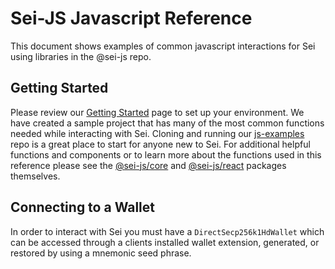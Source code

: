 # Sei-JS Javascript Reference
This document shows examples of common javascript interactions for Sei using libraries in the @sei-js repo.

## Getting Started 
Please review our [Getting Started](https://docs.sei.io/develop/get-started) page to set up your environment. 
We have created a sample project that has many of the most common functions needed while interacting with Sei. Cloning and running our [js-examples](https://github.com/sei-protocol/js-examples) repo is a great place to start for anyone new to Sei.
For additional helpful functions and components or to learn more about the functions used in this reference please see the [@sei-js/core](https://www.npmjs.com/package/@sei-js/core) and [@sei-js/react](https://www.npmjs.com/package/@sei-js/react) packages themselves.
​
## Connecting to a Wallet
In order to interact with Sei you must have a `DirectSecp256k1HdWallet` which can be accessed through a clients installed wallet extension, generated, or restored by using a mnemonic seed phrase.
















